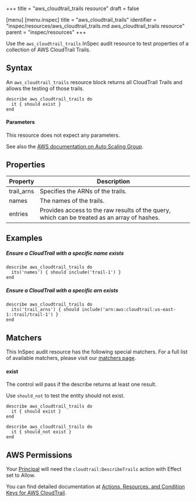 +++
title = "aws_cloudtrail_trails resource"
draft = false

[menu]
  [menu.inspec]
    title = "aws_cloudtrail_trails"
    identifier = "inspec/resources/aws_cloudtrail_trails.md aws_cloudtrail_trails resource"
    parent = "inspec/resources"
+++


Use the `aws_cloudtrail_trails` InSpec audit resource to test properties of a collection of AWS CloudTrail Trails.

## Syntax

An `aws_cloudtrail_trails` resource block returns all CloudTrail Trails and allows the testing of those trails.

    describe aws_cloudtrail_trails do
      it { should exist }
    end
    
#### Parameters

This resource does not expect any parameters.

See also the [AWS documentation on Auto Scaling Group](https://docs.aws.amazon.com/autoscaling/ec2/userguide/AutoScalingGroup.html).

## Properties

|Property    | Description|
| ---        | --- |
|trail\_arns | Specifies the ARNs of the trails. |
|names       | The names of the trails. |
|entries     | Provides access to the raw results of the query, which can be treated as an array of hashes. |

## Examples

##### Ensure a CloudTrail with a specific name exists
    describe aws_cloudtrail_trails do
      its('names') { should include('trail-1') }
    end

##### Ensure a CloudTrail with a specific arn exists
    describe aws_cloudtrail_trails do
      its('trail_arns') { should include('arn:aws:cloudtrail:us-east-1::trail/trail-1') }
    end

## Matchers

This InSpec audit resource has the following special matchers. For a full list of available matchers, please visit our [matchers page](https://www.inspec.io/docs/reference/matchers/).

#### exist

The control will pass if the describe returns at least one result.

Use `should_not` to test the entity should not exist.

    describe aws_cloudtrail_trails do
      it { should exist }
    end

    describe aws_cloudtrail_trails do
      it { should_not exist }
    end

## AWS Permissions

Your [Principal](https://docs.aws.amazon.com/IAM/latest/UserGuide/intro-structure.html#intro-structure-principal) will need the `cloudtrail:DescribeTrails` action with Effect set to Allow.

You can find detailed documentation at [Actions, Resources, and Condition Keys for AWS CloudTrail](https://docs.aws.amazon.com/IAM/latest/UserGuide/list_awscloudtrail.html).
